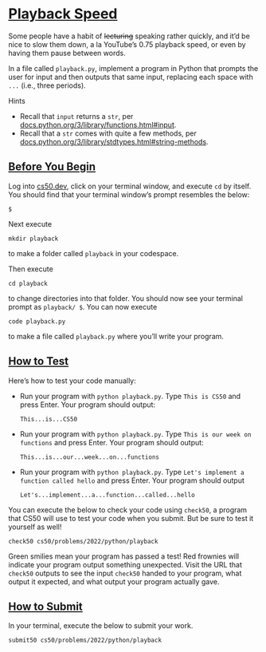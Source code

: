 # [Playback Speed](#playback-speed)

Some people have a habit of ~~lecturing~~ speaking rather quickly, and
it’d be nice to slow them down, a la YouTube’s 0.75 playback speed, or
even by having them pause between words.

In a file called `playback.py`, implement a program in Python that
prompts the user for input and then outputs that same input, replacing
each space with `...` (i.e., three periods).

Hints

- Recall that `input` returns a `str`, per
  [docs.python.org/3/library/functions.html#input](https://docs.python.org/3/library/functions.html#input).
- Recall that a `str` comes with quite a few methods, per
  [docs.python.org/3/library/stdtypes.html#string-methods](https://docs.python.org/3/library/stdtypes.html#string-methods).

## [Before You Begin](#before-you-begin)

Log into [cs50.dev](https://cs50.dev/), click on your terminal window,
and execute `cd` by itself. You should find that your terminal window’s
prompt resembles the below:

``` highlight
$
```

Next execute

``` highlight
mkdir playback
```

to make a folder called `playback` in your codespace.

Then execute

``` highlight
cd playback
```

to change directories into that folder. You should now see your terminal
prompt as `playback/ $`. You can now execute

``` highlight
code playback.py
```

to make a file called `playback.py` where you’ll write your program.

## [How to Test](#how-to-test)

Here’s how to test your code manually:

- Run your program with `python playback.py`. Type `This is CS50` and
  press Enter. Your program should output:
  ``` highlight
  This...is...CS50
  ```
- Run your program with `python playback.py`. Type
  `This is our week on functions` and press Enter. Your program should
  output:
  ``` highlight
  This...is...our...week...on...functions
  ```
- Run your program with `python playback.py`. Type
  `Let's implement a function called hello` and press Enter. Your
  program should output
  ``` highlight
  Let's...implement...a...function...called...hello
  ```

You can execute the below to check your code using `check50`, a program
that CS50 will use to test your code when you submit. But be sure to
test it yourself as well!

``` highlight
check50 cs50/problems/2022/python/playback
```

Green smilies mean your program has passed a test! Red frownies will
indicate your program output something unexpected. Visit the URL that
`check50` outputs to see the input `check50` handed to your program,
what output it expected, and what output your program actually gave.

## [How to Submit](#how-to-submit)

In your terminal, execute the below to submit your work.

``` highlight
submit50 cs50/problems/2022/python/playback
```
